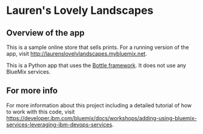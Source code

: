 # Lauren's Lovely Landscapes #

## Overview of the app ##

This is a sample online store that sells prints.  For a running version of the app, visit http://laurenslovelylandscapes.mybluemix.net.

This is a Python app that uses the [Bottle framework](http://bottlepy.org/docs/dev/).  It does not use any BlueMix services.

		
## For more info ##

For more information about this project including a detailed tutorial of how to work with this code, visit https://developer.ibm.com/bluemix/docs/workshops/adding-using-bluemix-services-leveraging-ibm-devops-services.
